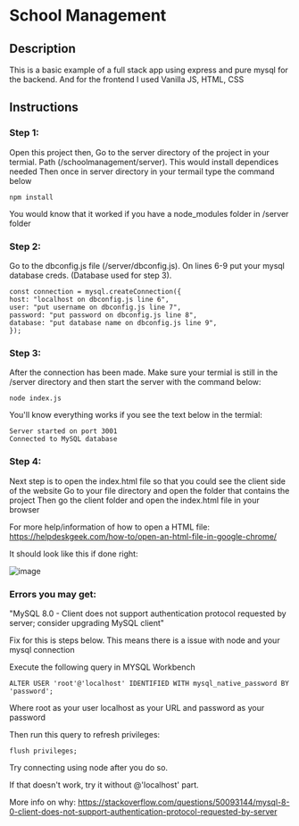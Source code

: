 # School Management

## Description

This is a basic example of a full stack app using express and pure mysql for the backend. And for the frontend I used Vanilla JS, HTML, CSS

## Instructions

### Step 1:

Open this project then, Go to the server directory of the project in your termial. Path (/schoolmanagement/server). This would install dependices needed
Then once in server directory in your termail type the command below

```
npm install
```

You would know that it worked if you have a node_modules folder in /server folder

### Step 2:

Go to the dbconfig.js file (/server/dbconfig.js).
On lines 6-9 put your mysql database creds. (Database used for step 3).

```
const connection = mysql.createConnection({
host: "localhost on dbconfig.js line 6",
user: "put username on dbconfig.js line 7",
password: "put password on dbconfig.js line 8",
database: "put database name on dbconfig.js line 9",
});
```

### Step 3:

After the connection has been made. Make sure your termial is still in the /server directory and then start the server with the command below:

```
node index.js
```

You'll know everything works if you see the text below in the termial:
```
Server started on port 3001
Connected to MySQL database
```

### Step 4:

Next step is to open the index.html file so that you could see the client side of the website
Go to your file directory and open the folder that contains the project
Then go the client folder and open the index.html file in your browser

For more help/information of how to open a HTML file: https://helpdeskgeek.com/how-to/open-an-html-file-in-google-chrome/

It should look like this if done right:

![image](https://github.com/luismolinuevo/schoolmanagement/assets/89353175/9add6860-2504-4df2-b50a-35ede0a8ad19)


### Errors you may get:

"MySQL 8.0 - Client does not support authentication protocol requested by server; consider upgrading MySQL client"

Fix for this is steps below. This means there is a issue with node and your mysql connection

Execute the following query in MYSQL Workbench

```
ALTER USER 'root'@'localhost' IDENTIFIED WITH mysql_native_password BY 'password';
```

Where root as your user localhost as your URL and password as your password

Then run this query to refresh privileges:

```
flush privileges;
```

Try connecting using node after you do so.

If that doesn't work, try it without @'localhost' part.

More info on why: https://stackoverflow.com/questions/50093144/mysql-8-0-client-does-not-support-authentication-protocol-requested-by-server

